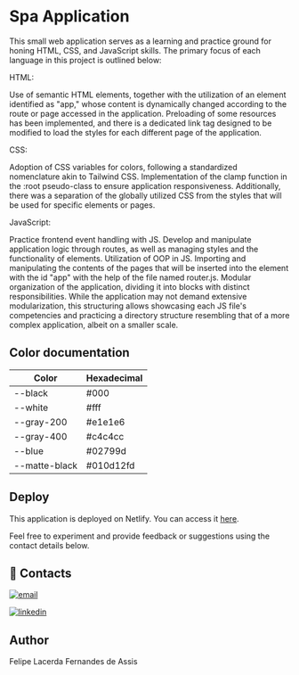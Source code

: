 # Spa Application

This small web application serves as a learning and practice ground for honing HTML, CSS, and JavaScript skills. The primary focus of each language in this project is outlined below:

HTML:

Use of semantic HTML elements, together with the utilization of an element identified as "app," whose content is dynamically changed according to the route or page accessed in the application. Preloading of some resources has been implemented, and there is a dedicated link tag designed to be modified to load the styles for each different page of the application.

CSS:

Adoption of CSS variables for colors, following a standardized nomenclature akin to Tailwind CSS. Implementation of the clamp function in the :root pseudo-class to ensure application responsiveness. Additionally, there was a separation of the globally utilized CSS from the styles that will be used for specific elements or pages.

JavaScript:

Practice frontend event handling with JS. Develop and manipulate application logic through routes, as well as managing styles and the functionality of elements. Utilization of OOP in JS. Importing and manipulating the contents of the pages that will be inserted into the element with the id "app" with the help of the file named router.js. Modular organization of the application, dividing it into blocks with distinct responsibilities. While the application may not demand extensive modularization, this structuring allows showcasing each JS file's competencies and practicing a directory structure resembling that of a more complex application, albeit on a smaller scale.

## Color documentation

| Color         | Hexadecimal |
| ------------- | ----------- |
| --black       | #000        |
| --white       | #fff        |
| --gray-200    | #e1e1e6     |
| --gray-400    | #c4c4cc     |
| --blue        | #02799d     |
| --matte-black | #010d12fd   |

## Deploy

This application is deployed on Netlify. You can access it [here](https://cosmicstudy.netlify.app/).

Feel free to experiment and provide feedback or suggestions using the contact details below.

## 🔗 Contacts

[![email](https://img.shields.io/badge/Gmail-D14836?style=for-the-badge&logo=gmail&logoColor=white)](mailto:felipelacerda500@gmail.com)

[![linkedin](https://img.shields.io/badge/linkedin-0A66C2?style=for-the-badge&logo=linkedin&logoColor=white)](https://www.linkedin.com/in/felipelacerda500)

## Author

Felipe Lacerda Fernandes de Assis
